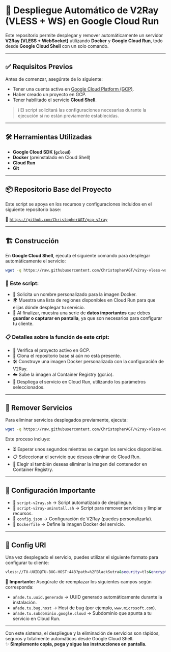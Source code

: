 # 🚀 Despliegue Automático de V2Ray (VLESS + WS) en Google Cloud Run

Este repositorio permite desplegar y remover automáticamente un servidor **V2Ray (VLESS + WebSocket)** utilizando **Docker** y **Google Cloud Run**, todo desde **Google Cloud Shell** con un solo comando.

---

## ✅ Requisitos Previos

Antes de comenzar, asegúrate de lo siguiente:

- Tener una cuenta activa en [Google Cloud Platform (GCP)](https://console.cloud.google.com/).
- Haber creado un proyecto en GCP.
- Tener habilitado el servicio **Cloud Shell**.

> ℹ️ El script solicitará las configuraciones necesarias durante la ejecución si no están previamente establecidas.

---

## 🛠 Herramientas Utilizadas

- **Google Cloud SDK (`gcloud`)**
- **Docker** (preinstalado en Cloud Shell)
- **Cloud Run**
- **Git**

---

## 📦 Repositorio Base del Proyecto

Este script se apoya en los recursos y configuraciones incluidos en el siguiente repositorio base:

🔗 [`https://github.com/ChristopherAGT/gcp-v2ray`](https://github.com/ChristopherAGT/gcp-v2ray)

---

## 🏗️ Construcción

En **Google Cloud Shell**, ejecuta el siguiente comando para desplegar automáticamente el servicio:

```bash
wget -q https://raw.githubusercontent.com/ChristopherAGT/v2ray-vless-ws/main/script-v2ray.sh -O script-v2ray.sh && bash script-v2ray.sh
```

### 🧱 Este script:

- 🧩 Solicita un nombre personalizado para la imagen Docker.
- 🌍 Muestra una lista de regiones disponibles en Cloud Run para que elijas dónde desplegar tu servicio.
- 📸 Al finalizar, muestra una serie de **datos importantes** que debes **guardar o capturar en pantalla**, ya que son necesarios para configurar tu cliente.

### 📋 Detalles sobre la función de este cript:

- 🔎 Verifica el proyecto activo en GCP.
- 📂 Clona el repositorio base si aún no está presente.
- 🛠️ Construye una imagen Docker personalizada con la configuración de V2Ray.
- ☁️ Sube la imagen al Container Registry (gcr.io).
- 🚀 Despliega el servicio en Cloud Run, utilizando los parámetros seleccionados.

---

## 🧹 Remover Servicios

Para eliminar servicios desplegados previamente, ejecuta:

```bash
wget -q https://raw.githubusercontent.com/ChristopherAGT/v2ray-vless-ws/main/script-v2ray-uninstall.sh -O script-v2ray-uninstall.sh && bash script-v2ray-uninstall.sh
```

Este proceso incluye:

- ⏳ Esperar unos segundos mientras se cargan los servicios disponibles.  
- 📋 Seleccionar el servicio que deseas eliminar de Cloud Run.  
- 🧼 Elegir si también deseas eliminar la imagen del contenedor en Container Registry.

---

## 🧾 Configuración Importante

- 📜 `script-v2ray.sh` → Script automatizado de despliegue.  
- 📜 `script-v2ray-uninstall.sh` → Script para remover servicios y limpiar recursos.  
- 📜 `config.json` → Configuración de V2Ray (puedes personalizarla).  
- 📜 `Dockerfile` → Define la imagen Docker del servicio.

---

## 🔗 Config URI

Una vez desplegado el servicio, puedes utilizar el siguiente formato para configurar tu cliente:

```bash
vless://TU-UUID@TU-BUG-HOST:443?path=%2FBlackSutra&security=tls&encryption=none&host=TU-SUBDOMINIO-GOOGLE-CLOUD&fp=random&type=ws&sni=TU-BUG-HOST#
```

🔧 **Importante:** Asegúrate de reemplazar los siguientes campos según corresponda:

- `añade.tu.uuid.generado` → UUID generado automáticamente durante la instalación.
- `añade.tu.bug.host` → Host de bug (por ejemplo, `www.microsoft.com`).
- `añade.tu.subdominio.google.cloud` → Subdominio que apunta a tu servicio en Cloud Run.

---

Con este sistema, el despliegue y la eliminación de servicios son rápidos, seguros y totalmente automáticos desde Google Cloud Shell.  
✨ **Simplemente copia, pega y sigue las instrucciones en pantalla.**
